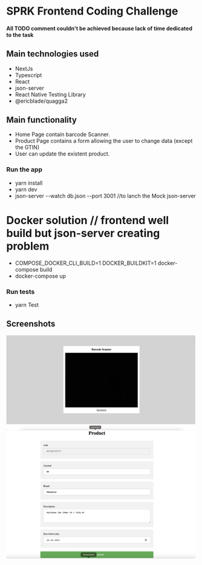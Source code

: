 # SPRK Frontend Coding Challenge

#### All TODO comment couldn't be achieved because lack of time dedicated to the task

## Main technologies used

- NextJs
- Typescript
- React
- json-server
- React Native Testing Library
- @ericblade/quagga2

## Main functionality

- Home Page contain barcode Scanner.
- Product Page contains a form allowing the user to change data (except the GTIN)
- User can update the existent product.

### Run the app

- yarn install
- yarn dev
- json-server --watch db.json --port 3001 //to lanch the Mock json-server

# Docker solution // frontend well build but json-server creating problem

- COMPOSE_DOCKER_CLI_BUILD=1 DOCKER_BUILDKIT=1 docker-compose build
- docker-compose up

### Run tests

- yarn Test

## Screenshots

<p float="left">
  <img src="public/Screenshot1.png" width="500" title="barCodeScanner">
  <img src="public/Screenshot2.png" width="500" title="productForm">
</p>
